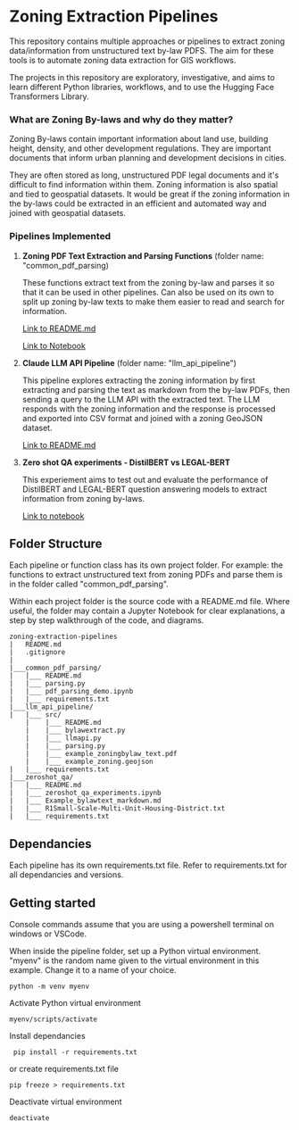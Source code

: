 # Zoning Extraction Pipelines

This repository contains multiple approaches or pipelines to extract zoning data/information from unstructured text by-law PDFS. The aim for these tools is to automate zoning data extraction for GIS workflows.

The projects in this repository are exploratory, investigative, and aims to learn different Python libraries, workflows, and to use the Hugging Face Transformers Library.

### What are Zoning By-laws and why do they matter?
Zoning By-laws contain important information about land use, building height, density, and other development regulations. They are important documents that inform urban planning and development decisions in cities.

They are often stored as long, unstructured PDF legal documents and it's difficult to find information within them. Zoning information is also spatial and tied to geospatial datasets. It would be great if the zoning information in the by-laws could be extracted in an efficient and automated way and joined with geospatial datasets.

### Pipelines Implemented

1. **Zoning PDF Text Extraction and Parsing Functions** (folder name: "common_pdf_parsing)

    These functions extract text from the zoning by-law and parses it so that it can be used in other pipelines. Can also be used on its own to split up zoning by-law texts to make them easier to read and search for information.

    [Link to README.md](https://github.com/JoT8ng/zoning-extraction-pipelines/tree/main/common_pdf_parsing)

    [Link to Notebook](https://github.com/JoT8ng/zoning-extraction-pipelines/blob/main/common_pdf_parsing/pdf_parsing_demo.ipynb)

2. **Claude LLM API Pipeline** (folder name: "llm_api_pipeline")

    This pipeline explores extracting the zoning information by first extracting and parsing the text as markdown from the by-law PDFs, then sending a query to the LLM API with the extracted text. The LLM responds with the zoning information and the response is processed and exported into CSV format and joined with a zoning GeoJSON dataset.

    [Link to README.md](https://github.com/JoT8ng/zoning-extraction-pipelines/blob/main/llm_api_pipeline/src/README.md)

3. **Zero shot QA experiments - DistilBERT vs LEGAL-BERT**

    This experiement aims to test out and evaluate the performance of DistilBERT and LEGAL-BERT question answering models to extract information from zoning by-laws.

    [Link to notebook](https://github.com/JoT8ng/zoning-extraction-pipelines/blob/main/zeroshot_qa/README.md)

## Folder Structure
Each pipeline or function class has its own project folder. For example: the functions to extract unstructured text from zoning PDFs and parse them is in the folder called "common_pdf_parsing". 

Within each project folder is the source code with a README.md file. Where useful, the folder may contain a Jupyter Notebook for clear explanations, a step by step walkthrough of the code, and diagrams. 
```
zoning-extraction-pipelines
|   README.md
|   .gitignore
|
|___common_pdf_parsing/
|   |___ README.md
|   |___ parsing.py
|   |___ pdf_parsing_demo.ipynb
|   |___ requirements.txt
|___llm_api_pipeline/
|   |___ src/
    |    |___ README.md
    |    |___ bylawextract.py
    |    |___ llmapi.py
    |    |___ parsing.py
    |    |___ example_zoningbylaw_text.pdf
    |    |___ example_zoning.geojson
|   |___ requirements.txt
|___zeroshot_qa/
|   |___ README.md
|   |___ zeroshot_qa_experiments.ipynb
|   |___ Example_bylawtext_markdown.md
|   |___ R1Small-Scale-Multi-Unit-Housing-District.txt
|   |___ requirements.txt
```

## Dependancies
Each pipeline has its own requirements.txt file. Refer to requirements.txt for all dependancies and versions.

## Getting started
Console commands assume that you are using a powershell terminal on windows or VSCode.

When inside the pipeline folder, set up a Python virtual environment. "myenv" is the random name given to the virtual environment in this example. Change it to a name of your choice.
```
python -m venv myenv
```
Activate Python virtual environment
```
myenv/scripts/activate
```
Install dependancies
```
 pip install -r requirements.txt
 ```
or create requirements.txt file
```
pip freeze > requirements.txt
```
Deactivate virtual environment
```
deactivate
```

